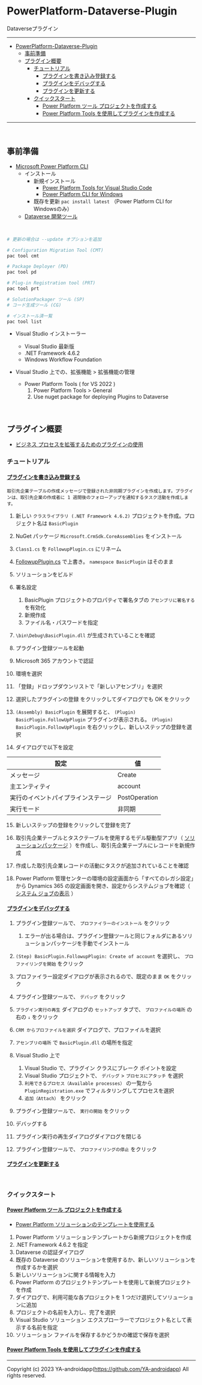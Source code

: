 # PowerPlatform-Dataverse-Plugin
<a id="markdown-powerplatform-dataverse-plugin" name="powerplatform-dataverse-plugin"></a>

Dataverseプラグイン

---

<!-- TOC -->

- [PowerPlatform-Dataverse-Plugin](#powerplatform-dataverse-plugin)
  - [事前準備](#事前準備)
  - [プラグイン概要](#プラグイン概要)
    - [チュートリアル](#チュートリアル)
      - [プラグインを書き込み登録する](#プラグインを書き込み登録する)
      - [プラグインをデバッグする](#プラグインをデバッグする)
      - [プラグインを更新する](#プラグインを更新する)
    - [クイックスタート](#クイックスタート)
      - [Power Platform ツール プロジェクトを作成する](#power-platform-ツール-プロジェクトを作成する)
      - [Power Platform Tools を使用してプラグインを作成する](#power-platform-tools-を使用してプラグインを作成する)

<!-- /TOC -->

---

<br>

## 事前準備
<a id="markdown-%E4%BA%8B%E5%89%8D%E6%BA%96%E5%82%99" name="%E4%BA%8B%E5%89%8D%E6%BA%96%E5%82%99"></a>

- [Microsoft Power Platform CLI](https://learn.microsoft.com/ja-jp/power-platform/developer/cli/introduction)
  - インストール
    - 新規インストール
      - [Power Platform Tools for Visual Studio Code](https://aka.ms/ppcvscode)
      - [Power Platform CLI for Windows](https://aka.ms/PowerAppsCLI)
    - 既存を更新 `pac install latest` （Power Platform CLI for Windowsのみ）
  - [Dataverse 開発ツール](https://learn.microsoft.com/ja-jp/power-apps/developer/data-platform/download-tools-nuget)

<br>

```powershell
# 更新の場合は --update オプションを追加

# Configuration Migration Tool (CMT)
pac tool cmt

# Package Deployer (PD)
pac tool pd

# Plug-in Registration tool (PRT)
pac tool prt

# SolutionPackager ツール (SP)
# コード生成ツール (CG)

# インストール済一覧
pac tool list

```

- Visual Studio インストーラー
  - Visual Studio 最新版
  - .NET Framework 4.6.2
  - Windows Workflow Foundation

- Visual Studio 上での、拡張機能 > 拡張機能の管理
  - Power Platform Tools ( for VS 2022 )
    1. Power Platform Tools > General
    2. Use nuget package for deploying Plugins to Dataverse


<br>

## プラグイン概要
<a id="markdown-%E3%83%97%E3%83%A9%E3%82%B0%E3%82%A4%E3%83%B3%E6%A6%82%E8%A6%81" name="%E3%83%97%E3%83%A9%E3%82%B0%E3%82%A4%E3%83%B3%E6%A6%82%E8%A6%81"></a>

- [ビジネス プロセスを拡張するためのプラグインの使用](https://learn.microsoft.com/ja-jp/power-apps/developer/data-platform/plug-ins)

### チュートリアル
<a id="markdown-%E3%83%81%E3%83%A5%E3%83%BC%E3%83%88%E3%83%AA%E3%82%A2%E3%83%AB" name="%E3%83%81%E3%83%A5%E3%83%BC%E3%83%88%E3%83%AA%E3%82%A2%E3%83%AB"></a>

#### [プラグインを書き込み登録する](https://learn.microsoft.com/ja-jp/power-apps/developer/data-platform/tutorial-write-plug-in)
<a id="markdown-%E3%83%97%E3%83%A9%E3%82%B0%E3%82%A4%E3%83%B3%E3%82%92%E6%9B%B8%E3%81%8D%E8%BE%BC%E3%81%BF%E7%99%BB%E9%8C%B2%E3%81%99%E3%82%8B" name="%E3%83%97%E3%83%A9%E3%82%B0%E3%82%A4%E3%83%B3%E3%82%92%E6%9B%B8%E3%81%8D%E8%BE%BC%E3%81%BF%E7%99%BB%E9%8C%B2%E3%81%99%E3%82%8B"></a>

`取引先企業テーブルの作成メッセージで登録された非同期プラグインを作成します。プラグインは、取引先企業の作成者に 1 週間後のフォローアップを通知するタスク活動を作成します。`

1. 新しい `クラスライブラリ (.NET Framework 4.6.2)` プロジェクトを作成。プロジェクト名は `BasicPlugin`
2. NuGet パッケージ `Microsoft.CrmSdk.CoreAssemblies` をインストール
3. `Class1.cs` を `FollowupPlugin.cs` にリネーム
4. [FollowupPlugin.cs](https://raw.githubusercontent.com/microsoft/PowerApps-Samples/master/dataverse/orgsvc/C%23/FollowupPlugin/FollowupPlugin/FollowupPlugin.cs) で上書き。 `namespace BasicPlugin` はそのまま
5. ソリューションをビルド
6. 署名設定
   1. BasicPlugin プロジェクトのプロパティで署名タブの `アセンブリに署名する` を有効化
   2. 新規作成
   3. ファイル名・パスワードを指定
7. `\bin\Debug\BasicPlugin.dll` が生成されていることを確認

8. プラグイン登録ツールを起動
9. Microsoft 365 アカウントで認証
10. 環境を選択
11. 「登録」ドロップダウンリストで「新しいアセンブリ」を選択
12. 選択したプラグインの登録 をクリックしてダイアログでも OK をクリック

13. `(Assembly) BasicPlugin` を展開すると、 `(Plugin) BasicPlugin.FollowUpPlugin` プラグインが表示される。 `(Plugin) BasicPlugin.FollowUpPlugin` を右クリックし、新しいステップの登録を選択
14. ダイアログで以下を設定

| 設定                               | 値            |
| ---------------------------------- | ------------- |
| メッセージ                         | Create        |
| 主エンティティ                     | account       |
| 実行のイベントパイプラインステージ | PostOperation |
| 実行モード                         | 非同期        |

15. 新しいステップの登録をクリックして登録を完了

16. 取引先企業テーブルとタスクテーブルを使用するモデル駆動型アプリ（ [ソリューションパッケージ](./Solutions/AccountTask_1_0_0_0.zip) ）を作成し、取引先企業テーブルにレコードを新規作成
17. 作成した取引先企業レコードの活動にタスクが追加されていることを確認
18. Power Platform 管理センターの環境の設定画面から「すべてのレガシ設定」から Dynamics 365 の設定画面を開き、設定からシステムジョブを確認（ [システム ジョブの表示](https://learn.microsoft.com/ja-jp/power-apps/developer/data-platform/tutorial-write-plug-in#%E3%82%B7%E3%82%B9%E3%83%86%E3%83%A0-%E3%82%B8%E3%83%A7%E3%83%96%E3%81%AE%E8%A1%A8%E7%A4%BA) ）

#### [プラグインをデバッグする](https://learn.microsoft.com/ja-jp/power-apps/developer/data-platform/tutorial-debug-plug-in)
<a id="markdown-%E3%83%97%E3%83%A9%E3%82%B0%E3%82%A4%E3%83%B3%E3%82%92%E3%83%87%E3%83%90%E3%83%83%E3%82%B0%E3%81%99%E3%82%8B" name="%E3%83%97%E3%83%A9%E3%82%B0%E3%82%A4%E3%83%B3%E3%82%92%E3%83%87%E3%83%90%E3%83%83%E3%82%B0%E3%81%99%E3%82%8B"></a>

1. プラグイン登録ツールで、 `プロファイラーのインストール` をクリック
   1. エラーが出る場合は、プラグイン登録ツールと同じフォルダにあるソリューションパッケージを手動でインストール
2. `(Step) BasicPlugin.FollowupPlugin: Create of account` を選択し、 `プロファイリングを開始` をクリック
3. プロファイラー設定ダイアログが表示されるので、既定のまま `OK` をクリック
4. プラグイン登録ツールで、 `デバッグ` をクリック
5. `プラグイン実行の再生` ダイアログの `セットアップ` タブで、 `プロファイルの場所` の右の `↓` をクリック
6. `CRM からプロファイルを選択` ダイアログで、プロファイルを選択
7. `アセンブリの場所` で `BasicPlugin.dll` の場所を指定
8. Visual Studio 上で
   1. Visual Studio で、プラグイン クラスにブレーク ポイントを設定
   2. Visual Studio プロジェクトで、 `デバッグ` > `プロセスにアタッチ` を選択
   3. `利用できるプロセス（Available processes）` の一覧から `PluginRegistration.exe` でフィルタリングしてプロセスを選択
   4. `追加（Attach）` をクリック
9. プラグイン登録ツールで、 `実行の開始` をクリック

10. デバッグする

11. プラグイン実行の再生ダイアログダイアログを閉じる
12. プラグイン登録ツールで、 `プロファイリングの停止` をクリック

#### [プラグインを更新する](https://learn.microsoft.com/ja-jp/power-apps/developer/data-platform/tutorial-update-plug-in)
<a id="markdown-%E3%83%97%E3%83%A9%E3%82%B0%E3%82%A4%E3%83%B3%E3%82%92%E6%9B%B4%E6%96%B0%E3%81%99%E3%82%8B" name="%E3%83%97%E3%83%A9%E3%82%B0%E3%82%A4%E3%83%B3%E3%82%92%E6%9B%B4%E6%96%B0%E3%81%99%E3%82%8B"></a>

<br>

### クイックスタート
<a id="markdown-%E3%82%AF%E3%82%A4%E3%83%83%E3%82%AF%E3%82%B9%E3%82%BF%E3%83%BC%E3%83%88" name="%E3%82%AF%E3%82%A4%E3%83%83%E3%82%AF%E3%82%B9%E3%82%BF%E3%83%BC%E3%83%88"></a>

#### [Power Platform ツール プロジェクトを作成する](https://learn.microsoft.com/ja-jp/power-apps/developer/data-platform/tools/devtools-create-project)
<a id="markdown-power-platform-%E3%83%84%E3%83%BC%E3%83%AB-%E3%83%97%E3%83%AD%E3%82%B8%E3%82%A7%E3%82%AF%E3%83%88%E3%82%92%E4%BD%9C%E6%88%90%E3%81%99%E3%82%8B" name="power-platform-%E3%83%84%E3%83%BC%E3%83%AB-%E3%83%97%E3%83%AD%E3%82%B8%E3%82%A7%E3%82%AF%E3%83%88%E3%82%92%E4%BD%9C%E6%88%90%E3%81%99%E3%82%8B"></a>

- [Power Platform ソリューションのテンプレートを使用する](https://learn.microsoft.com/ja-jp/power-apps/developer/data-platform/tools/devtools-create-project#power-platform-%E3%82%BD%E3%83%AA%E3%83%A5%E3%83%BC%E3%82%B7%E3%83%A7%E3%83%B3%E3%81%AE%E3%83%86%E3%83%B3%E3%83%97%E3%83%AC%E3%83%BC%E3%83%88%E3%82%92%E4%BD%BF%E7%94%A8%E3%81%99%E3%82%8B)

1. Power Platform ソリューションテンプレートから新規プロジェクトを作成
2. .NET Framework 4.6.2 を指定
3. Dataverse の認証ダイアログ
4. 既存の Dataverse のソリューションを使用するか、新しいソリューションを作成するかを選択
5. 新しいソリューションに関する情報を入力
6. Power Platform のプロジェクトテンプレートを使用して新規プロジェクトを作成
7. ダイアログで、利用可能な各プロジェクトを 1 つだけ選択してソリューションに追加
8. プロジェクトの名前を入力し、完了を選択
9. Visual Studio ソリューション エクスプローラーでプロジェクト名として表示する名前を指定
10. ソリューション ファイルを保存するかどうかの確認で保存を選択

#### [Power Platform Tools を使用してプラグインを作成する](https://learn.microsoft.com/ja-jp/power-apps/developer/data-platform/tools/devtools-create-plugin)
<a id="markdown-power-platform-tools-%E3%82%92%E4%BD%BF%E7%94%A8%E3%81%97%E3%81%A6%E3%83%97%E3%83%A9%E3%82%B0%E3%82%A4%E3%83%B3%E3%82%92%E4%BD%9C%E6%88%90%E3%81%99%E3%82%8B" name="power-platform-tools-%E3%82%92%E4%BD%BF%E7%94%A8%E3%81%97%E3%81%A6%E3%83%97%E3%83%A9%E3%82%B0%E3%82%A4%E3%83%B3%E3%82%92%E4%BD%9C%E6%88%90%E3%81%99%E3%82%8B"></a>

---

Copyright (c) 2023 YA-androidapp(https://github.com/YA-androidapp) All rights reserved.
